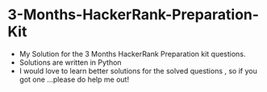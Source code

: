# 3-Months-HackerRank-Preparation-Kit


- My Solution for the 3 Months HackerRank Preparation kit questions.
- Solutions are written in Python
- I would love to learn better solutions for the solved questions , so if you got one ...please do help me out!
